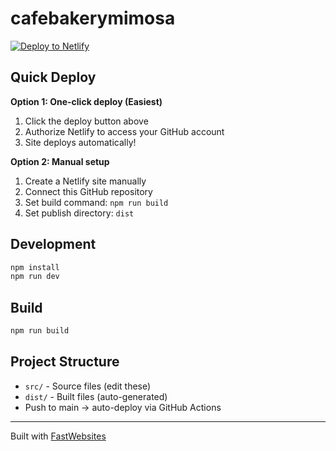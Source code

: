 # cafebakerymimosa

[![Deploy to Netlify](https://www.netlify.com/img/deploy/button.svg)](https://app.netlify.com/start/deploy?repository=https://github.com/TeemuSo/cafebakerymimosa-website)

## Quick Deploy

**Option 1: One-click deploy (Easiest)**
1. Click the deploy button above
2. Authorize Netlify to access your GitHub account
3. Site deploys automatically!

**Option 2: Manual setup**
1. Create a Netlify site manually
2. Connect this GitHub repository
3. Set build command: `npm run build`
4. Set publish directory: `dist`

## Development

```bash
npm install
npm run dev
```

## Build

```bash
npm run build
```

## Project Structure

- `src/` - Source files (edit these)
- `dist/` - Built files (auto-generated)
- Push to main → auto-deploy via GitHub Actions

---

Built with [FastWebsites](https://github.com/teemuso/fastwebsites)
